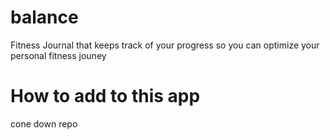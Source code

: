 # balance
<p>Fitness Journal that keeps track of your progress so you can optimize your personal fitness jouney</p>

<h1>How to add to this app</h1>
<p>cone down repo</p>

